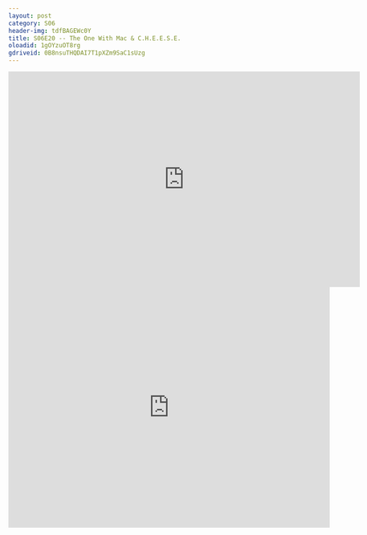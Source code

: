 ```yaml
---
layout: post 
category: S06 
header-img: tdfBAGEWc0Y 
title: S06E20 -- The One With Mac & C.H.E.E.S.E. 
oloadid: 1gOYzuOT8rg 
gdriveid: 0B8nsuTHQDAI7T1pXZm9SaC1sUzg 
--- 
```

<!--more--> 
<iframe src='https://openload.co/embed/1gOYzuOT8rg/' width='700' height='430' frameborder='0' scrolling='no' allowfullscreen='allowfullscreen'></iframe> 
<iframe src='https://drive.google.com/file/d/0B8nsuTHQDAI7T1pXZm9SaC1sUzg/preview' width='640' height='480' frameborder='0' scrolling='no' allowfullscreen='allowfullscreen'></iframe> 